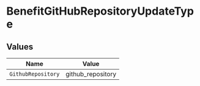 # BenefitGitHubRepositoryUpdateType


## Values

| Name               | Value              |
| ------------------ | ------------------ |
| `GithubRepository` | github_repository  |